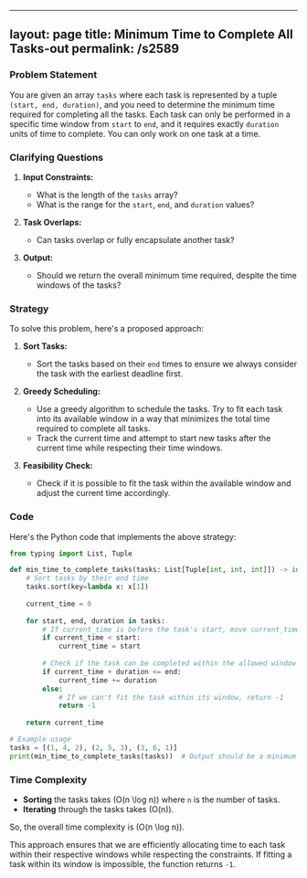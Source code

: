 
---
layout: page
title:  Minimum Time to Complete All Tasks-out
permalink: /s2589
---

### Problem Statement

You are given an array `tasks` where each task is represented by a tuple `(start, end, duration)`, and you need to determine the minimum time required for completing all the tasks. Each task can only be performed in a specific time window from `start` to `end`, and it requires exactly `duration` units of time to complete. You can only work on one task at a time.

### Clarifying Questions

1. **Input Constraints:**
    - What is the length of the `tasks` array?
    - What is the range for the `start`, `end`, and `duration` values?

2. **Task Overlaps:**
    - Can tasks overlap or fully encapsulate another task?

3. **Output:**
    - Should we return the overall minimum time required, despite the time windows of the tasks?

### Strategy

To solve this problem, here's a proposed approach:

1. **Sort Tasks:**
    - Sort the tasks based on their `end` times to ensure we always consider the task with the earliest deadline first.

2. **Greedy Scheduling:**
    - Use a greedy algorithm to schedule the tasks. Try to fit each task into its available window in a way that minimizes the total time required to complete all tasks.
    - Track the current time and attempt to start new tasks after the current time while respecting their time windows.

3. **Feasibility Check:**
    - Check if it is possible to fit the task within the available window and adjust the current time accordingly.

### Code

Here's the Python code that implements the above strategy:

```python
from typing import List, Tuple

def min_time_to_complete_tasks(tasks: List[Tuple[int, int, int]]) -> int:
    # Sort tasks by their end time
    tasks.sort(key=lambda x: x[1])
    
    current_time = 0
    
    for start, end, duration in tasks:
        # If current_time is before the task's start, move current_time to start
        if current_time < start:
            current_time = start
        
        # Check if the task can be completed within the allowed window
        if current_time + duration <= end:
            current_time += duration
        else:
            # If we can't fit the task within its window, return -1
            return -1
    
    return current_time

# Example usage
tasks = [(1, 4, 2), (2, 5, 3), (3, 6, 1)]
print(min_time_to_complete_tasks(tasks))  # Output should be a minimum time or -1 if not possible
```

### Time Complexity

- **Sorting** the tasks takes \(O(n \log n)\) where `n` is the number of tasks.
- **Iterating** through the tasks takes \(O(n)\).

So, the overall time complexity is \(O(n \log n)\).

This approach ensures that we are efficiently allocating time to each task within their respective windows while respecting the constraints. If fitting a task within its window is impossible, the function returns `-1`.